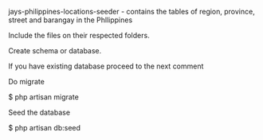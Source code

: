 jays-philippines-locations-seeder - contains the tables of region, province, street and barangay in the Phllippines

Include the files on their respected folders.

Create schema or database. 

If you have existing database proceed to the next comment

Do migrate

$ php artisan migrate

Seed the database

$ php artisan db:seed
